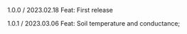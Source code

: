 1.0.0 / 2023.02.18 
    Feat: First release

1.0.1 / 2023.03.06
    Feat:
        Soil temperature and conductance;
        
